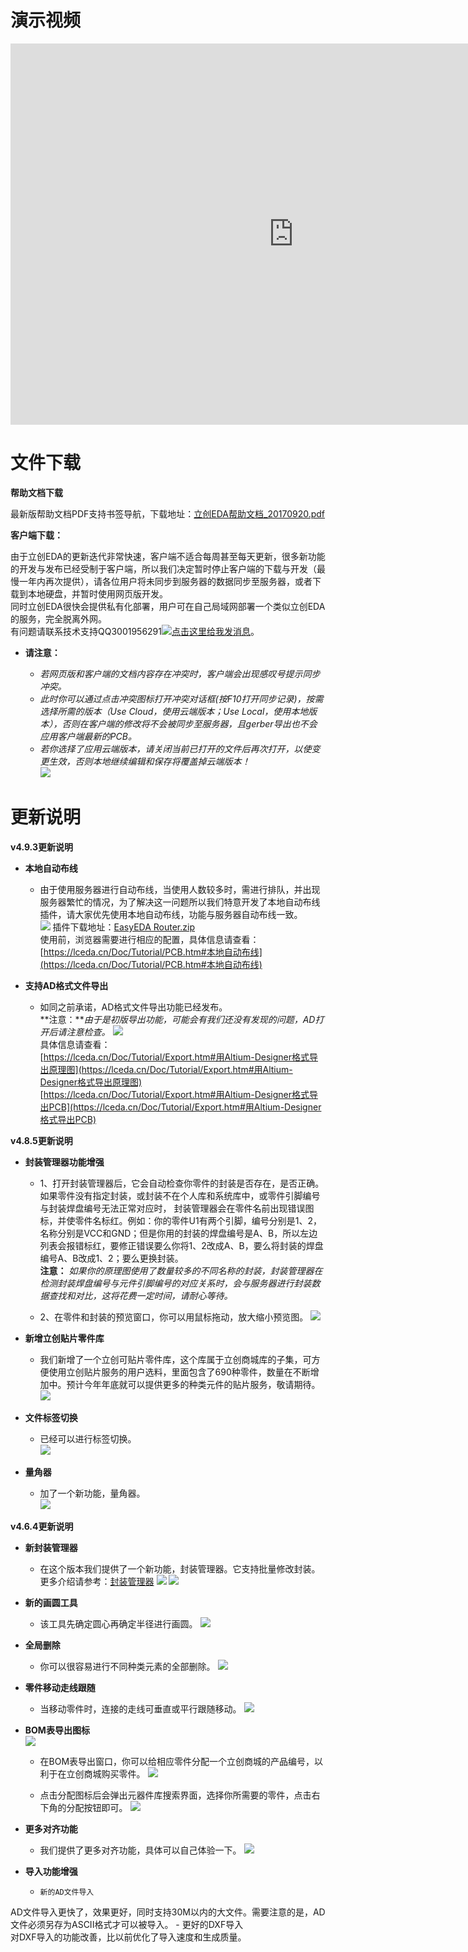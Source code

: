 
# 演示视频

<iframe frameborder="0" width="906" height="610" src="https://v.qq.com/iframe/player.html?vid=r05228zg4fw&tiny=0&auto=0" allowfullscreen></iframe>

# 文件下载

**帮助文档下载**

最新版帮助文档PDF支持书签导航，下载地址：[立创EDA帮助文档_20170920.pdf](https://pan.baidu.com/s/1eRT18kE)

**客户端下载：**

由于立创EDA的更新迭代非常快速，客户端不适合每周甚至每天更新，很多新功能的开发与发布已经受制于客户端，所以我们决定暂时停止客户端的下载与开发（最慢一年内再次提供），请各位用户将未同步到服务器的数据同步至服务器，或者下载到本地硬盘，并暂时使用网页版开发。  
同时立创EDA很快会提供私有化部署，用户可在自己局域网部署一个类似立创EDA的服务，完全脱离外网。  
有问题请联系技术支持QQ3001956291<a target="_blank" href="http://wpa.qq.com/msgrd?v=3&uin=3001956291&site=qq&menu=yes"><img border="0" src="http://wpa.qq.com/pa?p=2:3001956291:51" alt="点击这里给我发消息" title="点击这里给我发消息"/></a>。

-	**请注意：**

	-	*若网页版和客户端的文档内容存在冲突时，客户端会出现感叹号提示同步冲突。*
	-	*此时你可以通过点击冲突图标打开冲突对话框(按F10打开同步记录)，按需选择所需的版本（Use Cloud，使用云端版本；Use Local，使用本地版本），否则在客户端的修改将不会被同步至服务器，且gerber导出也不会应用客户端最新的PCB。*
	-	*若你选择了应用云端版本，请关闭当前已打开的文件后再次打开，以使变更生效，否则本地继续编辑和保存将覆盖掉云端版本！*  
![](images/283_Introduction_DesktopSyncConflict.png)




# 更新说明

**v4.9.3更新说明**

-	**本地自动布线**

	-	由于使用服务器进行自动布线，当使用人数较多时，需进行排队，并出现服务器繁忙的情况，为了解决这一问题所以我们特意开发了本地自动布线插件，请大家优先使用本地自动布线，功能与服务器自动布线一致。  
![](./images/288_PCB_LocalAutoRouter_Dialog.png)
插件下载地址：[EasyEDA Router.zip](https://lceda.cn/EasyEDA-Router.zip)  
使用前，浏览器需要进行相应的配置，具体信息请查看：[https://lceda.cn/Doc/Tutorial/PCB.htm#本地自动布线](https://lceda.cn/Doc/Tutorial/PCB.htm#本地自动布线)

-	**支持AD格式文件导出**

	-	如同之前承诺，AD格式文件导出功能已经发布。   
**注意：***由于是初版导出功能，可能会有我们还没有发现的问题，AD打开后请注意检查。*
 ![](images/289_Export_SchematicInAltium.png)  
具体信息请查看：  
[https://lceda.cn/Doc/Tutorial/Export.htm#用Altium-Designer格式导出原理图](https://lceda.cn/Doc/Tutorial/Export.htm#用Altium-Designer格式导出原理图)  
[https://lceda.cn/Doc/Tutorial/Export.htm#用Altium-Designer格式导出PCB](https://lceda.cn/Doc/Tutorial/Export.htm#用Altium-Designer格式导出PCB)

 
**v4.8.5更新说明**

-	**封装管理器功能增强**

	-	1、打开封装管理器后，它会自动检查你零件的封装是否存在，是否正确。如果零件没有指定封装，或封装不在个人库和系统库中，或零件引脚编号与封装焊盘编号无法正常对应时， 封装管理器会在零件名前出现错误图标，并使零件名标红。例如：你的零件U1有两个引脚，编号分别是1、2，名称分别是VCC和GND；但是你用的封装的焊盘编号是A、B，所以左边列表会报错标红，要修正错误要么你将1、2改成A、B，要么将封装的焊盘编号A、B改成1、2；要么更换封装。  
	**注意：** *如果你的原理图使用了数量较多的不同名称的封装，封装管理器在检测封装焊盘编号与元件引脚编号的对应关系时，会与服务器进行封装数据查找和对比，这将花费一定时间，请耐心等待。*   

	-	2、在零件和封装的预览窗口，你可以用鼠标拖动，放大缩小预览图。 
![](images/281_Schematic_FootprintManagerEnhance.png)

-	**新增立创贴片零件库**

	-	我们新增了一个立创可贴片零件库，这个库属于立创商城库的子集，可方便使用立创贴片服务的用户选料，里面包含了690种零件，数量在不断增加中。预计今年年底就可以提供更多的种类元件的贴片服务，敬请期待。
![](images/282_Schematic_Parts_AssemblyComponents.png)

-	**文件标签切换**

	-	已经可以进行标签切换。   
![](images/279_Introduction_EditorTabSwitch.gif)

-	**量角器**

	-	加了一个新功能，量角器。  
![](images/280_PCB_PCBTools_Protractor.gif)



**v4.6.4更新说明**

-	**新封装管理器**

	-	在这个版本我们提供了一个新功能，封装管理器。它支持批量修改封装。更多介绍请参考：[封装管理器](./Schematic.htm#封装管理器)
![](images/264_Schematic_FootprintManager.png)
![](images/267_Schematic_FootprintManagerUI.png)


-	**新的画圆工具**

	-	该工具先确定圆心再确定半径进行画圆。
![](./images/269_PCB_Arc_Center.gif)

-	**全局删除**

	-	你可以很容易进行不同种类元素的全部删除。
![](./images/272_Introduction_Skill_GlobalDelete.png)

-	**零件移动走线跟随**

	-	当移动零件时，连接的走线可垂直或平行跟随移动。
![](images/273_Schematic_WireAndComponentMove.gif)

-	**BOM表导出图标**  
![](images/273_Export_BOM_Icon.png)

	-	在BOM表导出窗口，你可以给相应零件分配一个立创商城的产品编号，以利于在立创商城购买零件。
![](images/085_Export_BOM_Assign.png)

	-	点击分配图标后会弹出元器件库搜索界面，选择你所需要的零件，点击右下角的分配按钮即可。
![](images/274_Export_BOM_Assigned.png)


-	**更多对齐功能**

	-	我们提供了更多对齐功能，具体可以自己体验一下。
![](images/275_Introduction_Align.png)


-	**导入功能增强**

	-     新的AD文件导入  
AD文件导入更快了，效果更好，同时支持30M以内的大文件。需要注意的是，AD文件必须另存为ASCII格式才可以被导入。
	-     更好的DXF导入     
 对DXF导入的功能改善，比以前优化了导入速度和生成质量。

